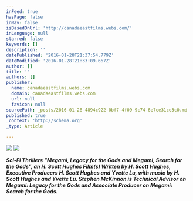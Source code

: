 ```yaml
---
inFeed: true
hasPage: false
inNav: false
isBasedOnUrl: 'http://canadaeastfilms.webs.com/'
inLanguage: null
starred: false
keywords: []
description: ''
datePublished: '2016-01-28T21:37:54.779Z'
dateModified: '2016-01-28T21:33:09.667Z'
author: []
title: ''
authors: []
publisher:
  name: canadaeastfilms.webs.com
  domain: canadaeastfilms.webs.com
  url: null
  favicon: null
sourcePath: _posts/2016-01-28-4894c922-0bf7-4f09-9c74-6e7ce31ce3c0.md
published: true
_context: 'http://schema.org'
_type: Article

---
```

![](http://canadaeastfilms.webs.com/Megami%20Legacy%20poster%202%20-low%20rez.jpg)
![](https://the-grid-user-content.s3-us-west-2.amazonaws.com/9fd4e8cf-1d08-4387-b143-75762a0f7d1c.jpg)

**_Sci-Fi Thrillers "Megami, Legacy for the Gods and Megami, Search for the Gods",  an H. Scott Hughes Film(s) Written by H. Scott Hughes, Executive Producers H. Scott Hughes and Yvette Lu, with music by H. Scott Hughes and Yvette Lu.  Stephen McKinnon is Technical Advisor on Megami: Legacy for the Gods and Associate Producer on Megami: Search for the Gods._**
